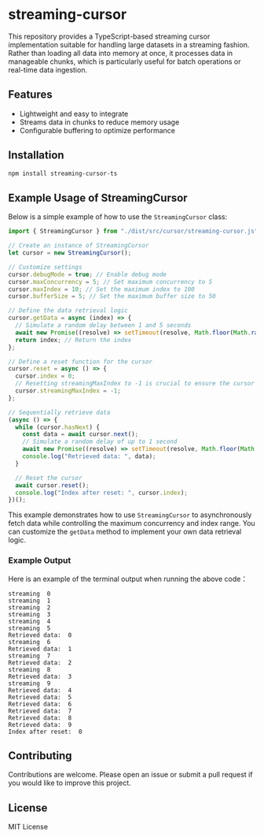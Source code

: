 # streaming-cursor

This repository provides a TypeScript-based streaming cursor implementation suitable for handling large datasets in a streaming fashion. Rather than loading all data into memory at once, it processes data in manageable chunks, which is particularly useful for batch operations or real-time data ingestion.

## Features

- Lightweight and easy to integrate
- Streams data in chunks to reduce memory usage
- Configurable buffering to optimize performance

## Installation

```bash
npm install streaming-cursor-ts
```

## Example Usage of StreamingCursor

Below is a simple example of how to use the `StreamingCursor` class:

```javascript
import { StreamingCursor } from "./dist/src/cursor/streaming-cursor.js";

// Create an instance of StreamingCursor
let cursor = new StreamingCursor();

// Customize settings
cursor.debugMode = true; // Enable debug mode
cursor.maxConcurrency = 5; // Set maximum concurrency to 5
cursor.maxIndex = 10; // Set the maximum index to 100
cursor.bufferSize = 5; // Set the maximum buffer size to 50

// Define the data retrieval logic
cursor.getData = async (index) => {
  // Simulate a random delay between 1 and 5 seconds
  await new Promise((resolve) => setTimeout(resolve, Math.floor(Math.random() * 5000)));
  return index; // Return the index
};

// Define a reset function for the cursor
cursor.reset = async () => {
  cursor.index = 0;
  // Resetting streamingMaxIndex to -1 is crucial to ensure the cursor fetches data from the beginning on subsequent usage
  cursor.streamingMaxIndex = -1;
};

// Sequentially retrieve data
(async () => {
  while (cursor.hasNext) {
    const data = await cursor.next();
    // Simulate a random delay of up to 1 second
    await new Promise((resolve) => setTimeout(resolve, Math.floor(Math.random() * 1000)));
    console.log("Retrieved data: ", data);
  }

  // Reset the cursor
  await cursor.reset();
  console.log("Index after reset: ", cursor.index);
})();
```

This example demonstrates how to use `StreamingCursor` to asynchronously fetch data while controlling the maximum concurrency and index range. You can customize the `getData` method to implement your own data retrieval logic.

### Example Output

Here is an example of the terminal output when running the above code：

```plaintext
streaming  0
streaming  1
streaming  2
streaming  3
streaming  4
streaming  5
Retrieved data:  0
streaming  6
Retrieved data:  1
streaming  7
Retrieved data:  2
streaming  8
Retrieved data:  3
streaming  9
Retrieved data:  4
Retrieved data:  5
Retrieved data:  6
Retrieved data:  7
Retrieved data:  8
Retrieved data:  9
Index after reset:  0
```

## Contributing

Contributions are welcome. Please open an issue or submit a pull request if you would like to improve this project.

## License

MIT License
